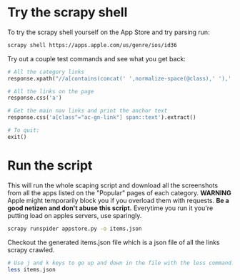 # Try the scrapy shell
To try the scrapy shell yourself on the App Store and try parsing run:
```bash
scrapy shell https://apps.apple.com/us/genre/ios/id36
```
Try out a couple test commands and see what you get back:
```python
# All the category links
response.xpath("//a[contains(concat(' ',normalize-space(@class),' '),' top-level-genre ')]")

# All the links on the page
response.css('a')

# Get the main nav links and print the anchor text
response.css('a[class^="ac-gn-link"] span::text').extract()                            

# To quit:
exit()
```

# Run the script
This will run the whole scaping script and download all the screenshots from all the apps listed on the "Popular" pages of each category. **WARNING** Apple might temporarily block you if you overload them with requests.
**Be a good netizen and don't abuse this script.** Everytime you run it you're putting load on apples servers, use sparingly.
```bash
scrapy runspider appstore.py -o items.json
```

Checkout the generated items.json file which is a json file of all the links scrapy crawled.
```bash
# Use j and k keys to go up and down in the file with the less command. q to quit.
less items.json
```
